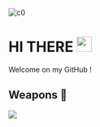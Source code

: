 ![c0](https://user-images.githubusercontent.com/78447751/115000536-24408c80-9ea3-11eb-9443-9d260fca4e4d.jpg)
 
# HI THERE <img src="https://raw.githubusercontent.com/MartinHeinz/MartinHeinz/master/wave.gif" width="30px">

Welcome on my GitHub !

## Weapons &#127993;

![](https://img.shields.io/badge/<OS>-<MACOS>-informational?style=flat&logo=<LOGO_NAME>&logoColor=white&color=2bbc8a)
